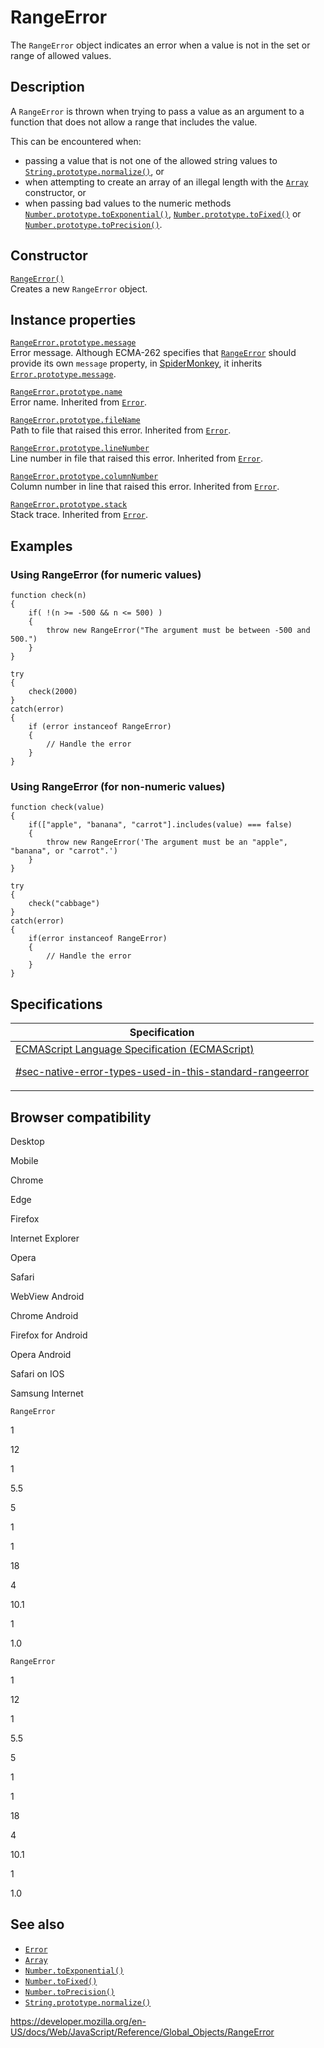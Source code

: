 # RangeError

The `RangeError` object indicates an error when a value is not in the set or range of allowed values.

## Description

A `RangeError` is thrown when trying to pass a value as an argument to a function that does not allow a range that includes the value.

This can be encountered when:

-   passing a value that is not one of the allowed string values to [`String.prototype.normalize()`](string/normalize), or
-   when attempting to create an array of an illegal length with the [`Array`](array) constructor, or
-   when passing bad values to the numeric methods [`Number.prototype.toExponential()`](number/toexponential), [`Number.prototype.toFixed()`](number/tofixed) or [`Number.prototype.toPrecision()`](number/toprecision).

## Constructor

[`RangeError()`](rangeerror/rangeerror)  
Creates a new `RangeError` object.

## Instance properties

[`RangeError.prototype.message`](error/message)  
Error message. Although ECMA-262 specifies that [`RangeError`](rangeerror) should provide its own `message` property, in [SpiderMonkey](https://developer.mozilla.org/en-US/docs/Mozilla/Projects/SpiderMonkey), it inherits [`Error.prototype.message`](error/message).

[`RangeError.prototype.name`](error/name)  
Error name. Inherited from [`Error`](error).

[`RangeError.prototype.fileName`](error/filename)  
Path to file that raised this error. Inherited from [`Error`](error).

[`RangeError.prototype.lineNumber`](error/linenumber)  
Line number in file that raised this error. Inherited from [`Error`](error).

[`RangeError.prototype.columnNumber`](error/columnnumber)  
Column number in line that raised this error. Inherited from [`Error`](error).

[`RangeError.prototype.stack`](error/stack)  
Stack trace. Inherited from [`Error`](error).

## Examples

### Using RangeError (for numeric values)

    function check(n)
    {
        if( !(n >= -500 && n <= 500) )
        {
            throw new RangeError("The argument must be between -500 and 500.")
        }
    }

    try
    {
        check(2000)
    }
    catch(error)
    {
        if (error instanceof RangeError)
        {
            // Handle the error
        }
    }

### Using RangeError (for non-numeric values)

    function check(value)
    {
        if(["apple", "banana", "carrot"].includes(value) === false)
        {
            throw new RangeError('The argument must be an "apple", "banana", or "carrot".')
        }
    }

    try
    {
        check("cabbage")
    }
    catch(error)
    {
        if(error instanceof RangeError)
        {
            // Handle the error
        }
    }

## Specifications

<table><thead><tr class="header"><th>Specification</th></tr></thead><tbody><tr class="odd"><td><a href="https://tc39.es/ecma262/#sec-native-error-types-used-in-this-standard-rangeerror">ECMAScript Language Specification (ECMAScript) 
<br/>

<span class="small">#sec-native-error-types-used-in-this-standard-rangeerror</span></a></td></tr></tbody></table>

## Browser compatibility

Desktop

Mobile

Chrome

Edge

Firefox

Internet Explorer

Opera

Safari

WebView Android

Chrome Android

Firefox for Android

Opera Android

Safari on IOS

Samsung Internet

`RangeError`

1

12

1

5.5

5

1

1

18

4

10.1

1

1.0

`RangeError`

1

12

1

5.5

5

1

1

18

4

10.1

1

1.0

## See also

-   [`Error`](error)
-   [`Array`](array)
-   [`Number.toExponential()`](number/toexponential)
-   [`Number.toFixed()`](number/tofixed)
-   [`Number.toPrecision()`](number/toprecision)
-   [`String.prototype.normalize()`](string/normalize)

<a href="https://developer.mozilla.org/en-US/docs/Web/JavaScript/Reference/Global_Objects/RangeError" class="_attribution-link">https://developer.mozilla.org/en-US/docs/Web/JavaScript/Reference/Global_Objects/RangeError</a>
